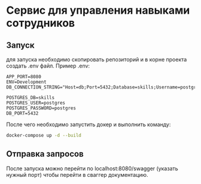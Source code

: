 # Сервис для управления навыками сотрудников

## Запуск
для запуска необходимо скопировать репозиторий и в корне проекта создать .env файл.
Пример .env:
```
APP_PORT=8080
ENV=Development
DB_CONNECTION_STRING="Host=db;Port=5432;Database=skills;Username=postgres;Password=postgres"

POSTGRES_DB=skills
POSTGRES_USER=postgres
POSTGRES_PASSWORD=postgres
DB_PORT=5432
```
После чего необходимо запустить докер и выполнить команду:

```bash
docker-compose up -d --build
```

## Отправка запросов
После запуска можно перейти по localhost:8080/swagger (указать нужный порт) чтобы перейти в сваггер документацию.

